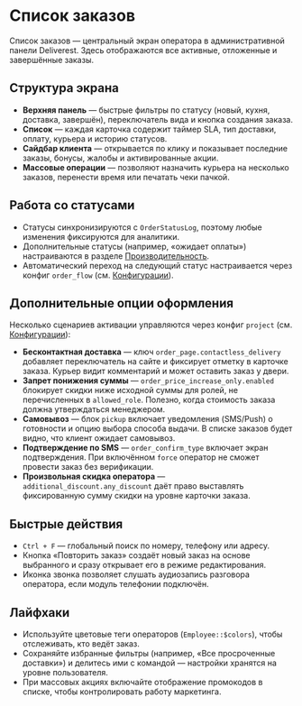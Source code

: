 # Список заказов

Список заказов — центральный экран оператора в административной панели Deliverest. Здесь отображаются все активные, отложенные и завершённые заказы.

## Структура экрана

- **Верхняя панель** — быстрые фильтры по статусу (новый, кухня, доставка, завершён), переключатель вида и кнопка создания заказа.
- **Список** — каждая карточка содержит таймер SLA, тип доставки, оплату, курьера и историю статусов.
- **Сайдбар клиента** — открывается по клику и показывает последние заказы, бонусы, жалобы и активированные акции.
- **Массовые операции** — позволяют назначить курьера на несколько заказов, перенести время или печатать чеки пачкой.

## Работа со статусами

- Статусы синхронизируются с `OrderStatusLog`, поэтому любые изменения фиксируются для аналитики.
- Дополнительные статусы (например, «ожидает оплаты») настраиваются в разделе [Производительность](../settings/performance.md).
- Автоматический переход на следующий статус настраивается через конфиг `order_flow` (см. [Конфигурации](../settings/configs.md)).

## Дополнительные опции оформления

Несколько сценариев активации управляются через конфиг `project` (см. [Конфигурации](../settings/configs.md)):

- **Бесконтактная доставка** — ключ `order_page.contactless_delivery` добавляет переключатель на сайте и фиксирует отметку в карточке заказа. Курьер видит комментарий и может оставить заказ у двери.
- **Запрет понижения суммы** — `order_price_increase_only.enabled` блокирует скидки ниже исходной суммы для ролей, не перечисленных в `allowed_role`. Полезно, когда стоимость заказа должна утверждаться менеджером.
- **Самовывоз** — блок `pickup` включает уведомления (SMS/Push) о готовности и опцию выбора способа выдачи. В списке заказов будет видно, что клиент ожидает самовывоз.
- **Подтверждение по SMS** — `order_confirm_type` включает экран подтверждения. При включённом `force` оператор не сможет провести заказ без верификации.
- **Произвольная скидка оператора** — `additional_discount.any_discount` даёт право выставлять фиксированную сумму скидки на уровне карточки заказа.

## Быстрые действия

- `Ctrl + F` — глобальный поиск по номеру, телефону или адресу.
- Кнопка «Повторить заказ» создаёт новый заказ на основе выбранного и сразу открывает его в режиме редактирования.
- Иконка звонка позволяет слушать аудиозапись разговора оператора, если модуль телефонии подключён.

## Лайфхаки

- Используйте цветовые теги операторов (`Employee::$colors`), чтобы отслеживать, кто ведёт заказ.
- Сохраняйте избранные фильтры (например, «Все просроченные доставки») и делитесь ими с командой — настройки хранятся на уровне пользователя.
- При массовых акциях включайте отображение промокодов в списке, чтобы контролировать работу маркетинга.
